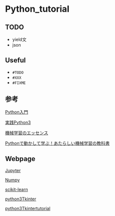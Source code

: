 # Python_tutorial

## TODO
- yield文
- json

## Useful
- `#TODO`
- `#XXX`
- `#FIXME`

## 参考

[Python入門](https://www.shuwasystem.co.jp/book/9784798026558.html)

[実践Python3](https://www.oreilly.co.jp/books/9784873117393/)

[機械学習のエッセンス](https://www.sbcr.jp/products/4797393965.html)

[Pythonで動かして学ぶ！あたらしい機械学習の教科書](https://www.shoeisha.co.jp/book/detail/9784798144986)

## Webpage

[Jupyter](https://jupyter.org/)

[Numpy](http://www.numpy.org/)

[scikit-learn](https://scikit-learn.org/stable/index.html)

[python3Tkinter](https://myenigma.hatenablog.com/entry/2017/0/15/150945)

[python3Tkintertutorial](http://www.nct9.ne.jp/m_hiroi/)
